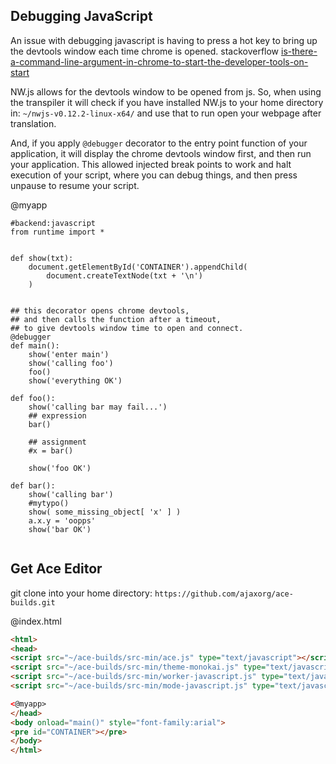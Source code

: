 Debugging JavaScript
--------------------

An issue with debugging javascript is having to press a hot key to bring up the devtools window each time chrome is opened.
stackoverflow [is-there-a-command-line-argument-in-chrome-to-start-the-developer-tools-on-start](http://stackoverflow.com/questions/5425443/is-there-a-command-line-argument-in-chrome-to-start-the-developer-tools-on-start)

NW.js allows for the devtools window to be opened from js.
So, when using the transpiler it will check if you have installed NW.js to your home directory in:
`~/nwjs-v0.12.2-linux-x64/` and use that to run open your webpage after translation.

And, if you apply `@debugger` decorator to the entry point function of your application, 
it will display the chrome devtools window first, and then run your application.
This allowed injected break points to work and halt execution of your script,
where you can debug things, and then press unpause to resume your script.

@myapp
```rusthon
#backend:javascript
from runtime import *


def show(txt):
	document.getElementById('CONTAINER').appendChild(
		document.createTextNode(txt + '\n')
	)


## this decorator opens chrome devtools, 
## and then calls the function after a timeout,
## to give devtools window time to open and connect.
@debugger
def main():
	show('enter main')
	show('calling foo')
	foo()
	show('everything OK')

def foo():
	show('calling bar may fail...')
	## expression
	bar()

	## assignment
	#x = bar()

	show('foo OK')

def bar():
	show('calling bar')
	#mytypo()
	show( some_missing_object[ 'x' ] )
	a.x.y = 'oopps'
	show('bar OK')


```
Get Ace Editor
--------------
git clone into your home directory: `https://github.com/ajaxorg/ace-builds.git`


@index.html
```html
<html>
<head>
<script src="~/ace-builds/src-min/ace.js" type="text/javascript"></script>
<script src="~/ace-builds/src-min/theme-monokai.js" type="text/javascript"></script>
<script src="~/ace-builds/src-min/worker-javascript.js" type="text/javascript"></script>
<script src="~/ace-builds/src-min/mode-javascript.js" type="text/javascript"></script>

<@myapp>
</head>
<body onload="main()" style="font-family:arial">
<pre id="CONTAINER"></pre>
</body>
</html>
```
